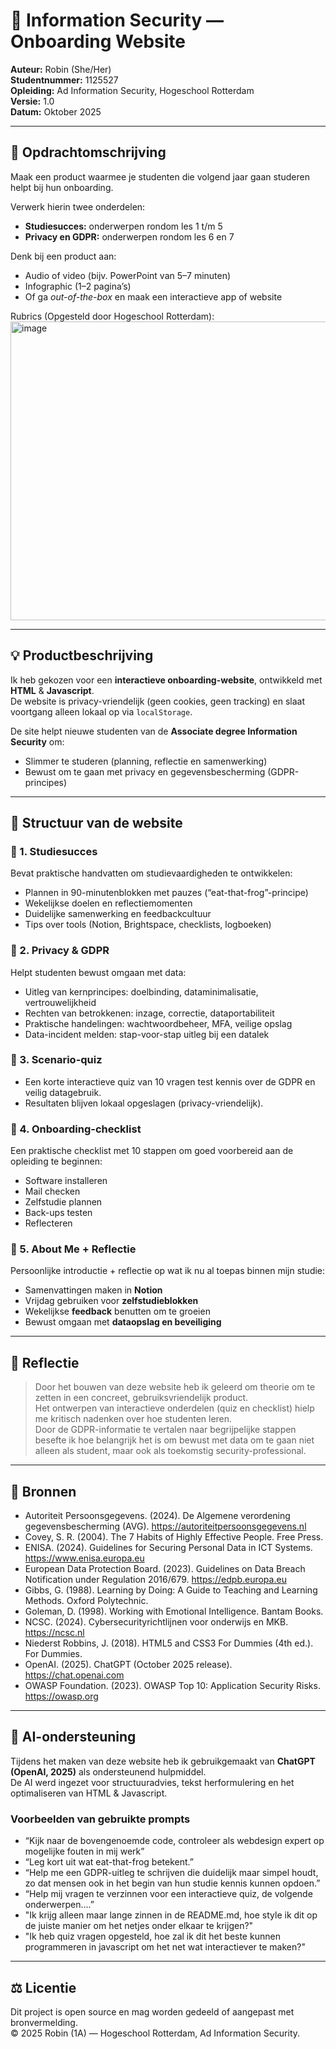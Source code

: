 # 🔐 Information Security — Onboarding Website  

**Auteur:** Robin (She/Her)  
**Studentnummer:** 1125527  
**Opleiding:** Ad Information Security, Hogeschool Rotterdam  
**Versie:** 1.0  
**Datum:** Oktober 2025  

---

## 🎯 Opdrachtomschrijving  

Maak een product waarmee je studenten die volgend jaar gaan studeren helpt bij hun onboarding.  

Verwerk hierin twee onderdelen:  
- **Studiesucces:** onderwerpen rondom les 1 t/m 5  
- **Privacy en GDPR:** onderwerpen rondom les 6 en 7  

Denk bij een product aan:  
- Audio of video (bijv. PowerPoint van 5–7 minuten)  
- Infographic (1–2 pagina’s)  
- Of ga *out-of-the-box* en maak een interactieve app of website

Rubrics (Opgesteld door Hogeschool Rotterdam):
<img width="1186" height="478" alt="image" src="https://github.com/user-attachments/assets/18ff0b86-36ae-418d-b197-6211555145b2" />

---

## 💡 Productbeschrijving  

Ik heb gekozen voor een **interactieve onboarding-website**, ontwikkeld met **HTML** & **Javascript**.  
De website is privacy-vriendelijk (geen cookies, geen tracking) en slaat voortgang alleen lokaal op via `localStorage`.  

De site helpt nieuwe studenten van de **Associate degree Information Security** om:  
- Slimmer te studeren (planning, reflectie en samenwerking)  
- Bewust om te gaan met privacy en gegevensbescherming (GDPR-principes)  

---

## 🧩 Structuur van de website  

### 🔹 1. Studiesucces  
Bevat praktische handvatten om studievaardigheden te ontwikkelen:  
- Plannen in 90-minutenblokken met pauzes (“eat-that-frog”-principe)  
- Wekelijkse doelen en reflectiemomenten  
- Duidelijke samenwerking en feedbackcultuur  
- Tips over tools (Notion, Brightspace, checklists, logboeken)  

### 🔹 2. Privacy & GDPR  
Helpt studenten bewust omgaan met data:  
- Uitleg van kernprincipes: doelbinding, dataminimalisatie, vertrouwelijkheid  
- Rechten van betrokkenen: inzage, correctie, dataportabiliteit  
- Praktische handelingen: wachtwoordbeheer, MFA, veilige opslag  
- Data-incident melden: stap-voor-stap uitleg bij een datalek  

### 🔹 3. Scenario-quiz  
- Een korte interactieve quiz van 10 vragen test kennis over de GDPR en veilig datagebruik.  
- Resultaten blijven lokaal opgeslagen (privacy-vriendelijk).  

### 🔹 4. Onboarding-checklist  
Een praktische checklist met 10 stappen om goed voorbereid aan de opleiding te beginnen:  
- Software installeren  
- Mail checken  
- Zelfstudie plannen  
- Back-ups testen  
- Reflecteren  

### 🔹 5. About Me + Reflectie  
Persoonlijke introductie + reflectie op wat ik nu al toepas binnen mijn studie:  
- Samenvattingen maken in **Notion**  
- Vrijdag gebruiken voor **zelfstudieblokken**  
- Wekelijkse **feedback** benutten om te groeien  
- Bewust omgaan met **dataopslag en beveiliging**  

---

## 🧠 Reflectie  

> Door het bouwen van deze website heb ik geleerd om theorie om te zetten in een concreet, gebruiksvriendelijk product.  
> Het ontwerpen van interactieve onderdelen (quiz en checklist) hielp me kritisch nadenken over hoe studenten leren.  
> Door de GDPR-informatie te vertalen naar begrijpelijke stappen besefte ik hoe belangrijk het is om bewust met data om te gaan niet alleen als student, maar ook als toekomstig security-professional.  

---

## 🔎 Bronnen  

- Autoriteit Persoonsgegevens. (2024). De Algemene verordening gegevensbescherming (AVG). https://autoriteitpersoonsgegevens.nl
- Covey, S. R. (2004). The 7 Habits of Highly Effective People. Free Press.
- ENISA. (2024). Guidelines for Securing Personal Data in ICT Systems. https://www.enisa.europa.eu
- European Data Protection Board. (2023). Guidelines on Data Breach Notification under Regulation 2016/679. https://edpb.europa.eu
- Gibbs, G. (1988). Learning by Doing: A Guide to Teaching and Learning Methods. Oxford Polytechnic.
- Goleman, D. (1998). Working with Emotional Intelligence. Bantam Books.
- NCSC. (2024). Cybersecurityrichtlijnen voor onderwijs en MKB. https://ncsc.nl
- Niederst Robbins, J. (2018). HTML5 and CSS3 For Dummies (4th ed.). For Dummies.
- OpenAI. (2025). ChatGPT (October 2025 release). https://chat.openai.com
- OWASP Foundation. (2023). OWASP Top 10: Application Security Risks. https://owasp.org

---

## 🤖 AI-ondersteuning  

Tijdens het maken van deze website heb ik gebruikgemaakt van **ChatGPT (OpenAI, 2025)** als ondersteunend hulpmiddel.  
De AI werd ingezet voor structuuradvies, tekst herformulering en het optimaliseren van HTML & Javascript.  

### Voorbeelden van gebruikte prompts  
- “Kijk naar de bovengenoemde code, controleer als webdesign expert op mogelijke fouten in mij werk”   
- “Leg kort uit wat eat-that-frog betekent.”  
- “Help me een GDPR-uitleg te schrijven die duidelijk maar simpel houdt, zo dat mensen ook in het begin van hun studie kennis kunnen opdoen.”  
- “Help mij vragen te verzinnen voor een interactieve quiz, de volgende onderwerpen....”
- "Ik krijg alleen maar lange zinnen in de README.md, hoe style ik dit op de juiste manier om het netjes onder elkaar te krijgen?"
- "Ik heb quiz vragen opgesteld, hoe zal ik dit het beste kunnen programmeren in javascript om het net wat interactiever te maken?"

---

## ⚖️ Licentie  

Dit project is open source en mag worden gedeeld of aangepast met bronvermelding.  
© 2025 Robin (1A) — Hogeschool Rotterdam, Ad Information Security.  
